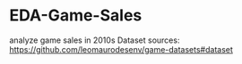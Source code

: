 # EDA-Game-Sales
analyze game sales in 2010s
Dataset sources: https://github.com/leomaurodesenv/game-datasets#dataset
